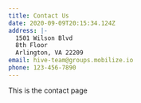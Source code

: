```yaml
---
title: Contact Us
date: 2020-09-09T20:15:34.124Z
address: |-
  1501 Wilson Blvd
  8th Floor
  Arlington, VA 22209
email: hive-team@groups.mobilize.io
phone: 123-456-7890
---
```

This is the contact page